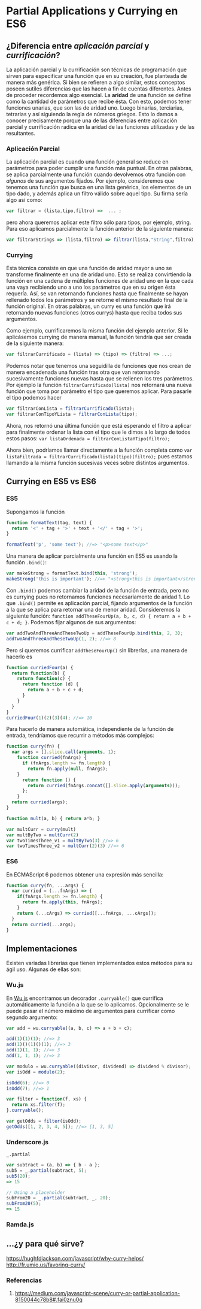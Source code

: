 ﻿# Partial Applications y Currying en ES6

## ¿Diferencia entre *aplicación parcial* y *currificación*? 

La aplicación parcial y la currificación son técnicas de programación que sirven para especificar una función que en su creación, fue planteada de manera más genérica. Si bien se refieren a algo similar, estos conceptos poseen sutiles diferencias que las hacen a fin de cuentas diferentes.
Antes de proceder recordemos algo esencial. La **aridad** de una función se define como la cantidad de parámetros que recibe ésta. Con esto, podemos tener funciones unarias, que son las de aridad uno. Luego binarias, terciarias, tetrarias y así siguiendo la regla de números griegos. Esto lo damos a conocer precisamente porque una de las diferencias entre aplicación parcial y currificación radica en la aridad de las funciones utilizadas y de las resultantes.

### Aplicación Parcial

La aplicación parcial es cuando una función general se reduce en parámetros para poder cumplir una función más puntual. En otras palabras, se aplica parcialmente una función cuando devolvemos otra función con *algunos* de sus argumentos fijados. Por ejemplo, consideremos que tenemos una función que busca en una lista genérica, los elementos de un tipo dado, y además aplica un filtro válido sobre aquel tipo. Su firma sería algo así como:
```JavaScript
var filtrar = (lista,tipo,filtro) =>  ... ;
```
pero ahora queremos aplicar este filtro sólo para tipos, por ejemplo, string. Para eso aplicamos parcialmente la función anterior de la siguiente manera:
```JavaScript
var filtrarStrings => (lista,filtro) => filtrar(lista,"String",filtro);
```
<!--- Ahora bien, si se fijan, en el ejemplo dado arriba, utilizamos notación con funciones lambda, al estilo de ES6. Era posible antes en ES5 hacer lo mismo, pero requería un código más engorroso y verboso que el puesto acá arriba, que es limpio y fácil de leer.
En la sección de más abajo mostraremos una comparativa de cómo se realizaba esto en antaño con ES6. --->

### Currying
<!--- Ahora por otra parte, tenemos la currificación, o currying. --->
Esta técnica consiste en que una función de aridad mayor a uno se transforme finalmente en una de aridad uno. Esto se realiza convirtiendo la función en una cadena de múltiples funciones de aridad uno en la que cada una vaya recibiendo uno a uno los parámetros que en su origen ésta requería. Así, se van retornando funciones hasta que finalmente se hayan rellenado todos los parámetros y se retorne el mismo resultado final de la función original. En otras palabras, un curry es una función que irá retornando nuevas funciones (otros currys) hasta que reciba todos sus argumentos.
<!--- Con explicaciones es cierto que suena  complicado y confuso, e incluso de cierta manera igual que lo que vimos en la sección anterior, pero  aquí dejamos un ejemplo: --->
Como ejemplo, currificaremos la misma función del ejemplo anterior. Si le aplicásemos currying de manera manual, la función tendría que ser creada de la siguiente manera:
<!--- Primero, la volveremos a mostrar de manera tradicional:
var filtrar = (lista,tipo,filtro) => {...}; --->
```JavaScript
var filtrarCurrificado = (lista) => (tipo) => (filtro) => ...;
```
Podemos notar que tenemos una seguidilla de funciones que nos crean de manera encadenada una función tras otra que van retornando sucesivamente funciones nuevas hasta que se rellenen los tres parámetros. Por ejemplo la función `filtrarCurrificado(lista)` nos retornará una nueva función que toma por parámetro el tipo que queremos aplicar. Para pasarle el tipo podemos hacer
```JavaScript
var filtrarConLista = filtrarCurrificado(lista);
var filtrarConTipoYLista = filtrarConLista(tipo);
```
Ahora, nos retornó una última función que está esperando el filtro a aplicar para finalmente ordenar la lista con el tipo que le dimos a lo largo de todos estos pasos: `var listaOrdenada = filtrarConListaYTipo(filtro);`

Ahora bien, podríamos llamar directamente a la función completa como `var listaFiltrada = filtrarCurrificado(lista)(tipo)(filtro);` pues estamos llamando a la misma función sucesivas veces sobre distintos argumentos.
<!---Parece engorroso a simplemente vista, pero si uno crea una función desde el principio, no es necesario tampoco hacer todos estos pasos, si uno no desea crear cada uno de los, llámese subfiltros. por ejemplo, podríamos llamar directamente a la función completa. Tan sólo que donde sabemos que la primera retorna una función, la segunda ídem, y ya la tercera nos retorna la lista, pues, tenemos que entregarle a cada una de ellas su parámetro de manera separada a los demás, miren:
var listaFiltrada = filtrarCurrificado(lista)(tipo)(filtro);
Y listo.
Ahora bien, si lo notan, nosotros realizamos el currying, digamos que de izquierda a derecha. Dejando como el primer parámetro a rellenar el de más a la izquierda (lista) y como parámetro de la funsión final el de más a la derecha, (filtro). Esto no es necesario así,  uno puede crear una función currificada tanto de izquierda a derecha, o de derecha izquierda. Es más, más adelante mostraremos librerías que siguen funcionando en ES6, que son capaces de realizar estas currificaciones de manera automática para nosotros, dejándonos de manera cómoda, funciones currificadas y listas para especificar.--->


## Currying en ES5 vs ES6
<!--- Lo que dice acá por ejemplo: https://gist.github.com/ryanseddon/7330082 --->
### ES5
Supongamos la función
```JavaScript
function formatText(tag, text) {
  return '<' + tag + '>' + text + '</' + tag + '>';
}

formatText('p', 'some text'); //=> "<p>some text</p>"
```
Una manera de aplicar parcialmente una función en ES5 es usando la función `.bind()`:
```JavaScript
var makeStrong = formatText.bind(this, 'strong');
makeStrong('this is important'); //=> "<strong>this is important</strong>"
```
Con `.bind()` podemos cambiar la aridad de la función de entrada, pero no es currying pues no retornamos funciones necesariamente de aridad 1. Lo que `.bind()` permite es aplicación parcial, fijando argumentos de la función a la que se aplica para retornar una de menor aridad. Consideremos la siguiente función: `function addTheseFourUp(a, b, c, d) { return a + b + c + d; }`. Podemos fijar algunos de sus argumentos:
```Javascript
var addTwoAndThreeAndTheseTwoUp = addTheseFourUp.bind(this, 2, 3);
addTwoAndThreeAndTheseTwoUp(1, 2); //=> 8
```
Pero si queremos currificar `addTheseFourUp()` sin librerías, una manera de hacerlo es
```Javascript
function curriedFour(a) {
  return function(b) {
    return function(c) {
      return function (d) {
        return a + b + c + d;
      }
    }
  }
}
curriedFour(1)(2)(3)(4); //=> 10
```

Para hacerlo de manera automática, independiente de la función de entrada, tendríamos que recurrir a métodos más complejos:
```JavaScript
function curry(fn) {
  var args = [].slice.call(arguments, 1);
    function curried(fnArgs) {
      if (fnArgs.length >= fn.length) {
        return fn.apply(null, fnArgs);
    }
      return function () {
        return curried(fnArgs.concat([].slice.apply(arguments)));
      };
    }
  return curried(args);
}

function mult(a, b) { return a*b; }

var multCurr = curry(mult)
var multByTwo = multCurr(2)
var twoTimesThree_v1 = multByTwo(3) //=> 6
var twoTimesThree_v2 = multCurr(2)(3) //=> 6
```

### ES6
En ECMAScript 6 podemos obtener una expresión más sencilla: 
```Javascript
function curry(fn, ...args) {
  var curried = (...fnArgs) => {
    if(fnArgs.length >= fn.length) {
      return fn.apply(this, fnArgs);
    }
    return (...cArgs) => curried([...fnArgs, ...cArgs]);
  }
  return curried(...args);
}
```

## Implementaciones

Existen variadas librerías que tienen implementados estos métodos para su ágil uso. Algunas de ellas son:

### Wu.js
En [Wu.js](https://fitzgen.github.io/wu.js/#curryable) encontramos un decorador `.curryable()` que currifica automáticamente la función a la que se lo aplicamos. Opcionalmente se le puede pasar el número máximo de argumentos para currificar como segundo argumento:
```Javascript
var add = wu.curryable((a, b, c) => a + b + c);

add(1)(1)(1); //=> 3
add(1)()(1)()(1); //=> 3
add(1)(1, 1); //=> 3
add(1, 1, 1); //=> 3
```

```Javascript
var modulo = wu.curryable((divisor, dividend) => dividend % divisor);
var isOdd = modulo(2);

isOdd(6); //=> 0
isOdd(7); //=> 1

var filter = function(f, xs) {
  return xs.filter(f);
}.curryable();

var getOdds = filter(isOdd);
getOdds([1, 2, 3, 4, 5]); //=> [1, 3, 5]
```

### Underscore.js
`_.partial`
```JavaScript
var subtract = (a, b) => { b - a };
sub5 = _.partial(subtract, 5);
sub5(20);
=> 15

// Using a placeholder
subFrom20 = _.partial(subtract, _, 20);
subFrom20(5);
=> 15
```

### Ramda.js

## ...¿y para qué sirve?
https://hughfdjackson.com/javascript/why-curry-helps/
http://fr.umio.us/favoring-curry/

### Referencias

1. https://medium.com/javascript-scene/curry-or-partial-application-8150044c78b8#.fai0znu0q

